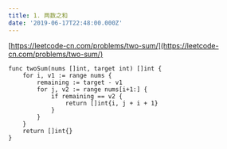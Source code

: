 ```yaml
---
title: 1. 两数之和
date: '2019-06-17T22:48:00.000Z'
---
```

[https://leetcode-cn.com/problems/two-sum/](https://leetcode-cn.com/problems/two-sum/)

```Golang
func twoSum(nums []int, target int) []int {
    for i, v1 := range nums {
        remaining := target - v1
        for j, v2 := range nums[i+1:] {
            if remaining == v2 {
                return []int{i, j + i + 1}
            }
        }
    }
    return []int{}
}
```
